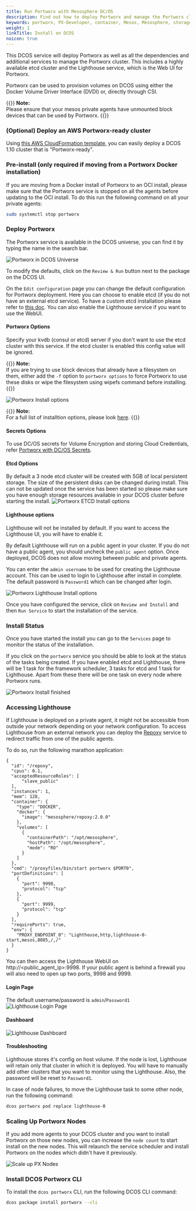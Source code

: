 ```yaml
---
title: Run Portworx with Mesosphere DC/OS
description: Find out how to deploy Portworx and manage the Portworx cluster using DCOS.
keywords: portworx, PX-Developer, container, Mesos, Mesosphere, storage
weight: 1
linkTitle: Install on DCOS
noicon: true
---
```


This DCOS service will deploy Portworx as well as all the dependencies and additional services to manage the Portworx
cluster. This includes a highly available etcd cluster and the Lighthouse service, which is the Web UI for Portworx.

Portworx can be used to provision volumes on DCOS using either the Docker Volume Driver Interface (DVDI) or, directly
through CSI.

{{<info>}}
**Note:**<br/>Please ensure that your mesos private agents have unmounted block devices that can be used by Portworx.
{{</info>}}

### (Optional) Deploy an AWS Portworx-ready cluster
Using [this AWS CloudFormation template](/install-with-other/dcos/operate-and-maintain/px-ready-aws-cf), you can easily deploy a
DCOS 1.10 cluster that is "Portworx-ready".

### Pre-install (only required if moving from a Portworx Docker installation)
If you are moving from a Docker install of Portworx to an OCI install, please make sure that the Portworx service is stopped
on all the agents before updating to the OCI install. To do this run the following command on all your private agents:
```bash
sudo systemctl stop portworx
```

### Deploy Portworx
The Portworx service is available in the DCOS universe, you can find it by typing the name in the search bar.

![Portworx in DCOS Universe](/img/dcos-px-universe.png)


To modify the defaults, click on the `Review & Run` button next to the package on the DCOS UI.

On the `Edit configuration` page you can change the default configuration for Portworx deployment. Here you can choose to
enable etcd (if you do not have an external etcd service). To have a custom etcd installation please refer to
[this doc](/portworx-install-with-kubernetes/operate-and-maintain-on-kubernetes/etcd). You can also enable the Lighthouse service if you want to use the WebUI.

#### Portworx Options
Specify your kvdb (consul or etcd) server if you don't want to use the etcd cluster with this service. If the etcd cluster
is enabled this config value will be ignored.

{{<info>}}
**Note:**<br/>If you are trying to use block devices that already have a filesystem on them, either add the `-f` option
to `portworx options` to force Portworx to use these disks or wipe the filesystem using wipefs command before installing.
{{</info>}}

![Portworx Install options](/img/dcos-px-install-options.png)

{{<info>}}
**Note:**<br/>For a full list of installtion options, please look [here](/install-with-other/docker/standalone).
{{</info>}}

#### Secrets Options
To use DC/OS secrets for Volume Encryption and storing Cloud Credentials, refer [Portworx with DC/OS Secrets](/key-management/portworx-with-dc-os-secrets).

#### Etcd Options
By default a 3 node etcd cluster will be created with 5GB of local persistent storage. The size of the persistent disks can
be changed during install. This can not be updated once the service has been started so please make sure you have enough
storage resources available in your DCOS cluster before starting the install.
![Portworx ETCD Install options](/img/dcos-px-etcd-options.png)

#### Lighthouse options
Lighthouse will not be installed by default. If you want to access the Lighthouse UI, you will have to enable it.

By default Lighthouse will run on a public agent in your cluster. If you do not have a public agent, you should
uncheck the `public agent` option. Once deployed, DCOS does not allow moving between public and private agents.

You can enter the `admin username` to be used for creating the Lighthouse account. This can be used to login to
Lighthouse after install in complete. The default password is `Password1` which can be changed after login.

![Portworx Lighthouse Install options](/img/dcos-px-lighthouse-options.png)

Once you have configured the service, click on `Review and Install` and then `Run Service` to start the installation
of the service.

### Install Status

Once you have started the install you can go to the `Services` page to monitor the status of the installation.

If you click on the `portworx` service you should be able to look at the status of the tasks being created. If
you have enabled etcd and Lighthouse, there will be 1 task for the framework scheduler, 3 tasks for etcd and 1
task for Lighthouse. Apart from these there will be one task on every node where Portworx runs.

![Portworx Install finished](/img/dcos-px-install-finished.png)

### Accessing Lighthouse

If Lighthouse is deployed on a private agent, it might not be accessible from outside your network depending on your
network configuration. To access Lighthouse from an external network you can deploy the
[Repoxy](https://gist.github.com/nlsun/877411115f7e3b885b5e9daa8821722f) service to redirect traffic from one of the
public agents.

To do so, run the following marathon application:
```text
{
  "id": "/repoxy",
  "cpus": 0.1,
  "acceptedResourceRoles": [
      "slave_public"
  ],
  "instances": 1,
  "mem": 128,
  "container": {
    "type": "DOCKER",
    "docker": {
      "image": "mesosphere/repoxy:2.0.0"
    },
    "volumes": [
      {
        "containerPath": "/opt/mesosphere",
        "hostPath": "/opt/mesosphere",
        "mode": "RO"
      }
    ]
  },
  "cmd": "/proxyfiles/bin/start portworx $PORT0",
  "portDefinitions": [
    {
      "port": 9998,
      "protocol": "tcp"
    },
    {
      "port": 9999,
      "protocol": "tcp"
    }
  ],
  "requirePorts": true,
  "env": {
    "PROXY_ENDPOINT_0": "Lighthouse,http,lighthouse-0-start,mesos,8085,/,/"
  }
}
```

You can then access the Lighthouse WebUI on http://\<public_agent_ip\>:9998.
If your public agent is behind a firewall you will also need to open up two ports, 9998 and 9999.

#### Login Page
The default username/password is `admin`/`Password1`
![Lighthouse Login Page](/img/dcos-px-lighthouse-login.png)

#### Dashboard
![Lighthouse Dashboard](/img/dcos-px-lighthouse-dashboard.png)

#### Troubleshooting
Lighthouse stores it's config on host volume. If the node is lost, Lighthouse will retain only
that cluster in which it is deployed. You will have to manually add other clusters that you want
to monitor using the Lighthouse. Also, the password will be reset to `Password1`.

In case of node failures, to move the Lighthouse task to some other node, run the following command:
```bash
dcos portworx pod replace lighthouse-0
```

### Scaling Up Portworx Nodes
If you add more agents to your DCOS cluster and you want to install Portworx on those new nodes, you can increase the
`node count` to start install on the new nodes. This will relaunch the service scheduler and install Portworx on the nodes
which didn't have it previously.

![Scale up PX Nodes](/img/dcos-px-scale-up.png)

### Install DCOS Portworx CLI
To install the `dcos portworx` CLI, run the following DCOS CLI command:
```bash
dcos package install portworx --cli
```
